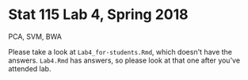 # Stat 115 Lab 4, Spring 2018

PCA, SVM, BWA

Please take a look at `Lab4_for-students.Rmd`, which doesn't have the
answers. `Lab4.Rmd` has answers, so please look at that one after you've
attended lab.
